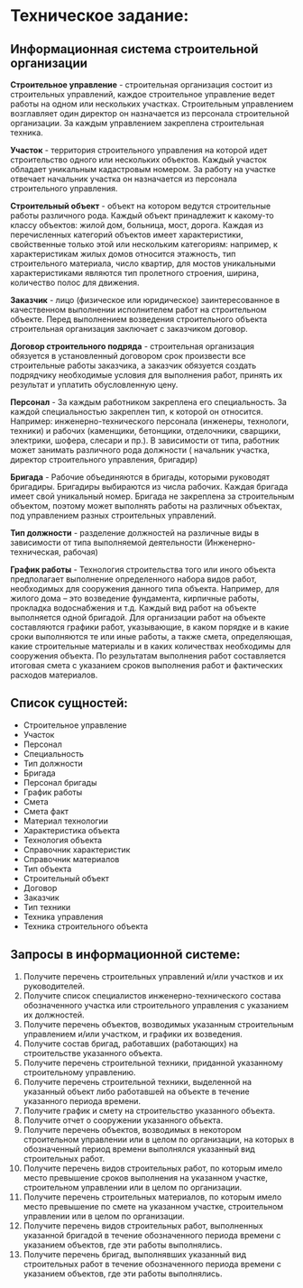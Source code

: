 # Техническое задание:
## Информационная система строительной организации
**Строительное управление** - строительная организация состоит из строительных управлений, каждое строительное управление ведет работы на одном или нескольких участках. Строительным управлением возглавляет один директор он назначается из персонала строительной организации. За каждым управлением закреплена строительная техника.

__Участок__ - территория строительного управления на которой идет строительство одного или нескольких объектов. Каждый участок обладает уникальным кадастровым номером. За работу на участке отвечает начальник участка он назначается из персонала строительного управления.

__Строительный объект__ - объект на котором ведутся строительные работы различного рода. Каждый объект принадлежит к какому-то классу объектов: жилой дом, больница, мост, дорога. Каждая из перечисленных категорий объектов имеет характеристики, свойственные только этой или нескольким категориям: например, к характеристикам жилых домов относится этажность, тип строительного материала, число квартир, для мостов уникальными характеристиками являются тип пролетного строения, ширина, количество полос для движения.

__Заказчик__ - лицо (физическое или юридическое) заинтересованное в качественном выполнении исполнителем работ на строительном объекте. Перед выполнением возведения строительного объекта строительная организация заключает с заказчиком договор.

__Договор строительного подряда__ - строительная организация обязуется в установленный договором срок произвести все строительные работы заказчика, а заказчик обязуется создать подрядчику необходимые условия для выполнения работ, принять их результат и уплатить обусловленную цену.

__Персонал__ - За каждым работником закреплена его специальность. За каждой специальностью закреплен тип, к которой он относится. Например: инженерно-технического персонала (инженеры, технологи, техники) и рабочих (каменщики, бетонщики, отделочники, сварщики, электрики, шофера, слесари и пр.). В зависимости от типа, работник может занимать различного рода должности ( начальник участка, директор строительного управления, бригадир)

__Бригада__ - Рабочие объединяются в бригады, которыми руководят бригадиры. Бригадиры выбираются из числа рабочих. Каждая бригада имеет свой уникальный номер. Бригада не закреплена за строительным объектом, поэтому может выполнять работы на различных объектах, под управлением разных строительных управлений.

__Тип должности__ - разделение должностей на различные виды в зависимости от типа выполняемой деятельности (Инженерно-техническая, рабочая)

__График работы__ - Технология строительства того или иного объекта предполагает выполнение определенного набора видов работ, необходимых для сооружения данного типа объекта. Например, для жилого дома – это возведение фундамента, кирпичные работы, прокладка водоснабжения и т.д. Каждый вид работ на объекте выполняется одной бригадой. Для организации работ на объекте составляются графики работ, указывающие, в каком порядке и в какие сроки выполняются те или иные работы, а также смета, определяющая, какие строительные материалы и в каких количествах необходимы для сооружения объекта. По результатам выполнения работ составляется итоговая смета с указанием сроков выполнения работ и фактических расходов материалов.

## Список сущностей:
- Строительное управление
- Участок
- Персонал
- Специальность
- Тип должности
- Бригада
- Персонал бригады
- График работы
- Смета
- Смета факт
- Материал технологии
- Характеристика объекта
- Технология объекта
- Справочник характеристик
- Справочник материалов
- Тип объекта
- Строительный объект
- Договор
- Заказчик
- Тип техники
- Техника управления
- Техника строительного объекта

## Запросы в информационной системе:
1. Получите перечень строительных управлений и/или участков и их руководителей. 
2. Получите список специалистов инженерно-технического состава обозначенного участка или строительного управления с указанием их должностей. 
3. Получите перечень объектов, возводимых указанным строительным управлением и/или участком, и графики их возведения. 
4. Получите состав бригад, работавших (работающих) на строительстве указанного объекта. 
5. Получите перечень строительной техники, приданной указанному строительному управлению. 
6. Получите перечень строительной техники, выделенной на указанный объект либо работавшей на объекте в течение указанного периода времени. 
7. Получите график и смету на строительство указанного объекта. 
8. Получите отчет о сооружении указанного объекта. 
9. Получите перечень объектов, возводимых в некотором строительном управлении или в целом по организации, на которых в обозначенный период времени выполнялся указанный вид строительных работ. 
10. Получите перечень видов строительных работ, по которым имело место превышение сроков выполнения на указанном участке, строительном управлении или в целом по организации.
11. Получите перечень строительных материалов, по которым имело место превышение по смете на указанном участке, строительном управлении или в целом по организации. 
12. Получите перечень видов строительных работ, выполненных указанной бригадой в течение обозначенного периода времени с указанием объектов, где эти работы выполнялись.
13. Получите перечень бригад, выполнявших указанный вид строительных работ в течение обозначенного периода времени с указанием объектов, где эти работы выполнялись.




